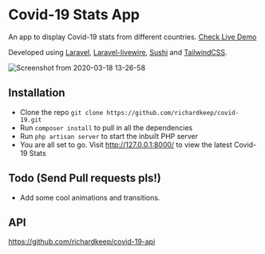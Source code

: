 # Covid-19 Stats App

An app to display Covid-19 stats from different countries. [Check Live Demo](https://richardkeep.dev/)

Developed using [Laravel](https://laravel.com), [Laravel-livewire](https://laravel-livewire.com/), [Sushi](https://github.com/calebporzio/sushi) and [TailwindCSS](https://tailwindcss.com/).

![Screenshot from 2020-03-18 13-26-58](https://user-images.githubusercontent.com/3874381/76951131-3bb5ea80-691c-11ea-88c0-7df225ded2c2.png)

## Installation
- Clone the repo `git clone https://github.com/richardkeep/covid-19.git`
- Run `composer install` to pull in all the dependencies
- Run `php artisan server` to start the inbuilt PHP server
- You are all set to go. Visit http://127.0.0.1:8000/ to view the latest Covid-19 Stats

## Todo (Send Pull requests pls!)
- Add some cool animations and transitions.

## API
https://github.com/richardkeep/covid-19-api
